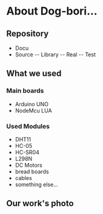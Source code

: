# About Dog-bori...
## Repository
- Docu
- Source
-- Library
-- Real
-- Test

## What we used
### Main boards
- Arduino UNO
- NodeMcu LUA

### Used Modules
- DHT11
- HC-05
- HC-SR04
- L298N
- DC Motors
- bread boards
- cables
- something else...

## Our work's photo
